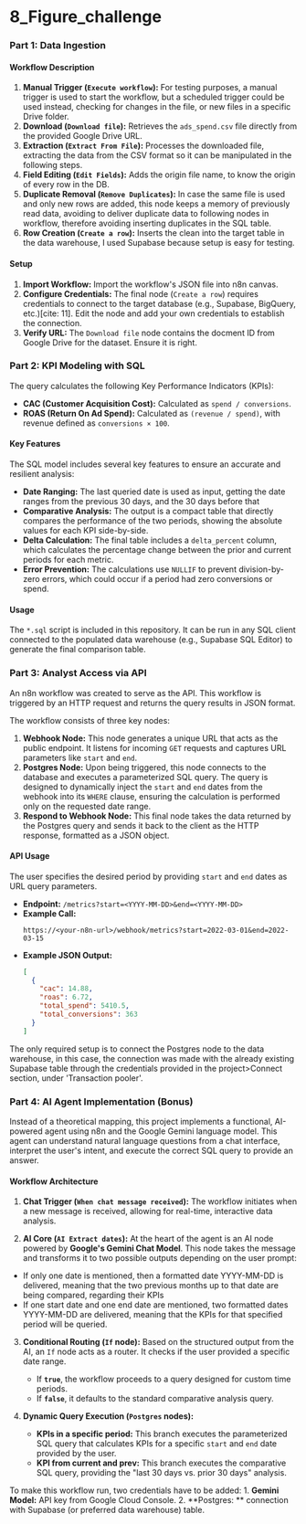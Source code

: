 # 8_Figure_challenge

### Part 1: Data Ingestion

#### Workflow Description

1.  **Manual Trigger (`Execute workflow`):** For testing purposes, a manual trigger is used to start the workflow, but a scheduled trigger could be used instead, checking for changes in the file, or new files in a specific Drive folder.
2.  **Download (`Download file`):** Retrieves the `ads_spend.csv` file directly from the provided Google Drive URL.
3.  **Extraction (`Extract From File`):** Processes the downloaded file, extracting the data from the CSV format so it can be manipulated in the following steps.
4.  **Field Editing (`Edit Fields`):** Adds the origin file name, to know the origin of every row in the DB.
5.  **Duplicate Removal (`Remove Duplicates`):** In case the same file is used and only new rows are added, this node keeps a memory of previously read data, avoiding to deliver duplicate data to following nodes in workflow, therefore avoiding inserting duplicates in the SQL table.
6.  **Row Creation (`Create a row`):** Inserts the clean into the target table in the data warehouse, I used Supabase because setup is easy for testing.

#### Setup


1.  **Import Workflow:** Import the workflow's JSON file into n8n canvas.
2.  **Configure Credentials:** The final node (`Create a row`) requires credentials to connect to the target database (e.g., Supabase, BigQuery, etc.)[cite: 11]. Edit the node and add your own credentials to establish the connection.
3.  **Verify URL:** The `Download file` node contains the docment ID from Google Drive for the dataset. Ensure it is right.

### Part 2: KPI Modeling with SQL

The query calculates the following Key Performance Indicators (KPIs):
* **CAC (Customer Acquisition Cost):** Calculated as `spend / conversions`.
* **ROAS (Return On Ad Spend):** Calculated as `(revenue / spend)`, with revenue defined as `conversions × 100`.

#### Key Features

The SQL model includes several key features to ensure an accurate and resilient analysis:

* **Date Ranging:** The last queried date is used as input, getting the date ranges from the previous 30 days, and the 30 days before that
* **Comparative Analysis:** The output is a compact table that directly compares the performance of the two periods, showing the absolute values for each KPI side-by-side. 
* **Delta Calculation:** The final table includes a `delta_percent` column, which calculates the percentage change between the prior and current periods for each metric.
* **Error Prevention:** The calculations use `NULLIF` to prevent division-by-zero errors, which could occur if a period had zero conversions or spend.

#### Usage

The `*.sql` script is included in this repository. It can be run in any SQL client connected to the populated data warehouse (e.g., Supabase SQL Editor) to generate the final comparison table.

### Part 3: Analyst Access via API

An n8n workflow was created to serve as the API. This workflow is triggered by an HTTP request and returns the query results in JSON format.

The workflow consists of three key nodes:

1.  **Webhook Node:** This node generates a unique URL that acts as the public endpoint. It listens for incoming `GET` requests and captures URL parameters like `start` and `end`.
2.  **Postgres Node:** Upon being triggered, this node connects to the database and executes a parameterized SQL query. The query is designed to dynamically inject the `start` and `end` dates from the webhook into its `WHERE` clause, ensuring the calculation is performed only on the requested date range.
3.  **Respond to Webhook Node:** This final node takes the data returned by the Postgres query and sends it back to the client as the HTTP response, formatted as a JSON object.

#### API Usage

The user specifies the desired period by providing `start` and `end` dates as URL query parameters.

  * **Endpoint:** `/metrics?start=<YYYY-MM-DD>&end=<YYYY-MM-DD>`
  * **Example Call:**
    ```
    https://<your-n8n-url>/webhook/metrics?start=2022-03-01&end=2022-03-15
    ```
  * **Example JSON Output:**
    ```json
    [
      {
        "cac": 14.88,
        "roas": 6.72,
        "total_spend": 5410.5,
        "total_conversions": 363
      }
    ]
    ```
The only required setup is to connect the Postgres node to the data warehouse, in this case, the connection was made with the already existing Supabase table through the credentials provided in the project>Connect section, under 'Transaction pooler'.

### Part 4: AI Agent Implementation (Bonus)

Instead of a theoretical mapping, this project implements a functional, AI-powered agent using n8n and the Google Gemini language model. This agent can understand natural language questions from a chat interface, interpret the user's intent, and execute the correct SQL query to provide an answer.

#### Workflow Architecture

1.  **Chat Trigger (`When chat message received`):** The workflow initiates when a new message is received, allowing for real-time, interactive data analysis.

2.  **AI Core (`AI Extract dates`):** At the heart of the agent is an AI node powered by **Google's Gemini Chat Model**. This node takes the message and transforms it to two possible outputs depending on the user prompt:
   * If only one date is mentioned, then a formatted date YYYY-MM-DD is delivered, meaning that the two previous months up to that date are being compared, regarding their KPIs
   * If one start date and one end date are mentioned, two formatted dates YYYY-MM-DD are delivered, meaning that the KPIs for that specified period will be queried.

3.  **Conditional Routing (`If` node):** Based on the structured output from the AI, an `If` node acts as a router. It checks if the user provided a specific date range.
    * If **`true`**, the workflow proceeds to a query designed for custom time periods.
    * If **`false`**, it defaults to the standard comparative analysis query.

5.  **Dynamic Query Execution (`Postgres` nodes):**
    * **KPIs in a specific period:** This branch executes the parameterized SQL query that calculates KPIs for a specific `start` and `end` date provided by the user.
    * **KPI from current and prev:** This branch executes the comparative SQL query, providing the "last 30 days vs. prior 30 days" analysis.

To make this workflow run, two credentials have to be added:
    1. **Gemini Model:** API key from Google Cloud Console.
    2. **Postgres: ** connection with Supabase (or preferred data warehouse) table.
